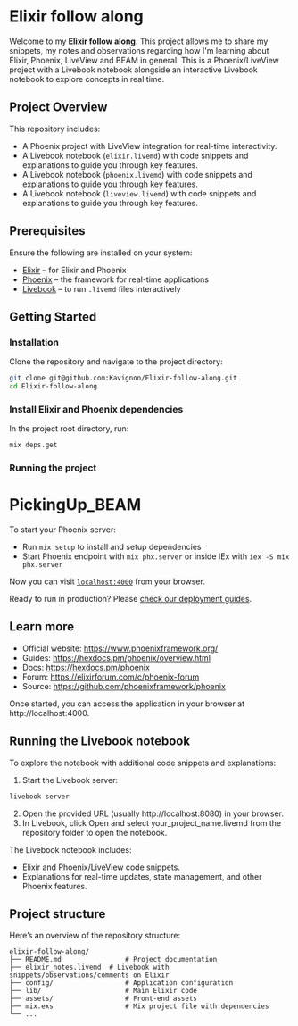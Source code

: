 # Elixir follow along

Welcome to my **Elixir follow along**. This project allows me to share my snippets, my notes and observations regarding how I'm learning about Elixir, Phoenix, LiveView and BEAM in general. This is a Phoenix/LiveView project with a Livebook notebook alongside an interactive Livebook notebook to explore concepts in real time.

## Project Overview

This repository includes:
- A Phoenix project with LiveView integration for real-time interactivity.
- A Livebook notebook (`elixir.livemd`) with code snippets and explanations to guide you through key features.
- A Livebook notebook (`phoenix.livemd`) with code snippets and explanations to guide you through key features.
- A Livebook notebook (`liveview.livemd`) with code snippets and explanations to guide you through key features.

## Prerequisites

Ensure the following are installed on your system:

- [Elixir](https://elixir-lang.org/install.html) – for Elixir and Phoenix
- [Phoenix](https://hexdocs.pm/phoenix/installation.html) – the framework for real-time applications
- [Livebook](https://github.com/livebook-dev/livebook) – to run `.livemd` files interactively

## Getting Started

### Installation

Clone the repository and navigate to the project directory:

   ```bash
   git clone git@github.com:Kavignon/Elixir-follow-along.git
   cd Elixir-follow-along
   ```

### Install Elixir and Phoenix dependencies
In the project root directory, run:

```bash
mix deps.get
```

### Running the project

# PickingUp_BEAM

To start your Phoenix server:

  * Run `mix setup` to install and setup dependencies
  * Start Phoenix endpoint with `mix phx.server` or inside IEx with `iex -S mix phx.server`

Now you can visit [`localhost:4000`](http://localhost:4000) from your browser.

Ready to run in production? Please [check our deployment guides](https://hexdocs.pm/phoenix/deployment.html).

## Learn more

  * Official website: https://www.phoenixframework.org/
  * Guides: https://hexdocs.pm/phoenix/overview.html
  * Docs: https://hexdocs.pm/phoenix
  * Forum: https://elixirforum.com/c/phoenix-forum
  * Source: https://github.com/phoenixframework/phoenix

Once started, you can access the application in your browser at http://localhost:4000.

## Running the Livebook notebook

To explore the notebook with additional code snippets and explanations:

1. Start the Livebook server:

```bash
livebook server
```

2. Open the provided URL (usually http://localhost:8080) in your browser.
3. In Livebook, click Open and select your_project_name.livemd from the repository folder to open the notebook.

The Livebook notebook includes:

- Elixir and Phoenix/LiveView code snippets.
- Explanations for real-time updates, state management, and other Phoenix features.

## Project structure

Here’s an overview of the repository structure:

```
elixir-follow-along/
├── README.md                # Project documentation
├── elixir_notes.livemd  # Livebook with snippets/observations/comments on Elixir
├── config/                  # Application configuration
├── lib/                     # Main Elixir code
├── assets/                  # Front-end assets
├── mix.exs                  # Mix project file with dependencies
└── ...
```